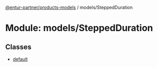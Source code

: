 [@entur-partner/products-models](../README.md) / models/SteppedDuration

# Module: models/SteppedDuration

## Classes

- [default](../classes/models_SteppedDuration.default.md)
